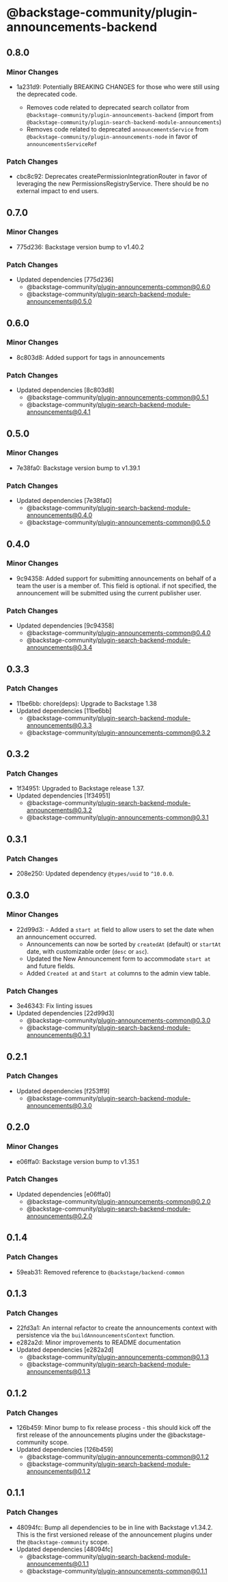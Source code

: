 # @backstage-community/plugin-announcements-backend

## 0.8.0

### Minor Changes

- 1a231d9: Potentially BREAKING CHANGES for those who were still using the deprecated code.

  - Removes code related to deprecated search collator from `@backstage-community/plugin-announcements-backend` (import from `@backstage-community/plugin-search-backend-module-announcements`)
  - Removes code related to deprecated `announcementsService` from `@backstage-community/plugin-announcements-node` in favor of `announcementsServiceRef`

### Patch Changes

- cbc8c92: Deprecates createPermissionIntegrationRouter in favor of leveraging the new PermissionsRegistryService. There should be no external impact to end users.

## 0.7.0

### Minor Changes

- 775d236: Backstage version bump to v1.40.2

### Patch Changes

- Updated dependencies [775d236]
  - @backstage-community/plugin-announcements-common@0.6.0
  - @backstage-community/plugin-search-backend-module-announcements@0.5.0

## 0.6.0

### Minor Changes

- 8c803d8: Added support for tags in announcements

### Patch Changes

- Updated dependencies [8c803d8]
  - @backstage-community/plugin-announcements-common@0.5.1
  - @backstage-community/plugin-search-backend-module-announcements@0.4.1

## 0.5.0

### Minor Changes

- 7e38fa0: Backstage version bump to v1.39.1

### Patch Changes

- Updated dependencies [7e38fa0]
  - @backstage-community/plugin-search-backend-module-announcements@0.4.0
  - @backstage-community/plugin-announcements-common@0.5.0

## 0.4.0

### Minor Changes

- 9c94358: Added support for submitting announcements on behalf of a team the user is a member of.
  This field is optional. if not specified, the announcement will be submitted using the current publisher user.

### Patch Changes

- Updated dependencies [9c94358]
  - @backstage-community/plugin-announcements-common@0.4.0
  - @backstage-community/plugin-search-backend-module-announcements@0.3.4

## 0.3.3

### Patch Changes

- 11be6bb: chore(deps): Upgrade to Backstage 1.38
- Updated dependencies [11be6bb]
  - @backstage-community/plugin-search-backend-module-announcements@0.3.3
  - @backstage-community/plugin-announcements-common@0.3.2

## 0.3.2

### Patch Changes

- 1f34951: Upgraded to Backstage release 1.37.
- Updated dependencies [1f34951]
  - @backstage-community/plugin-search-backend-module-announcements@0.3.2
  - @backstage-community/plugin-announcements-common@0.3.1

## 0.3.1

### Patch Changes

- 208e250: Updated dependency `@types/uuid` to `^10.0.0`.

## 0.3.0

### Minor Changes

- 22d99d3: - Added a `start at` field to allow users to set the date when an announcement occurred.
  - Announcements can now be sorted by `createdAt` (default) or `startAt` date, with customizable order (`desc` or `asc`).
  - Updated the New Announcement form to accommodate `start at` and future fields.
  - Added `Created at` and `Start at` columns to the admin view table.

### Patch Changes

- 3e46343: Fix linting issues
- Updated dependencies [22d99d3]
  - @backstage-community/plugin-announcements-common@0.3.0
  - @backstage-community/plugin-search-backend-module-announcements@0.3.1

## 0.2.1

### Patch Changes

- Updated dependencies [f253ff9]
  - @backstage-community/plugin-search-backend-module-announcements@0.3.0

## 0.2.0

### Minor Changes

- e06ffa0: Backstage version bump to v1.35.1

### Patch Changes

- Updated dependencies [e06ffa0]
  - @backstage-community/plugin-announcements-common@0.2.0
  - @backstage-community/plugin-search-backend-module-announcements@0.2.0

## 0.1.4

### Patch Changes

- 59eab31: Removed reference to `@backstage/backend-common`

## 0.1.3

### Patch Changes

- 22fd3a1: An internal refactor to create the announcements context with persistence via the `buildAnnouncementsContext` function.
- e282a2d: Minor improvements to README documentation
- Updated dependencies [e282a2d]
  - @backstage-community/plugin-announcements-common@0.1.3
  - @backstage-community/plugin-search-backend-module-announcements@0.1.3

## 0.1.2

### Patch Changes

- 126b459: Minor bump to fix release process - this should kick off the first release of the announcements plugins under the @backstage-community scope.
- Updated dependencies [126b459]
  - @backstage-community/plugin-announcements-common@0.1.2
  - @backstage-community/plugin-search-backend-module-announcements@0.1.2

## 0.1.1

### Patch Changes

- 48094fc: Bump all dependencies to be in line with Backstage v1.34.2. This is the first versioned release of the announcement plugins under the `@backstage-community` scope.
- Updated dependencies [48094fc]
  - @backstage-community/plugin-search-backend-module-announcements@0.1.1
  - @backstage-community/plugin-announcements-common@0.1.1

